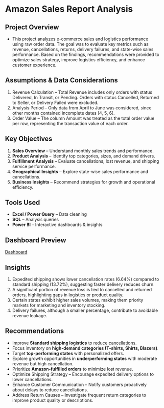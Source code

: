 # Amazon Sales Report Analysis

## Project Overview
- This project analyzes e-commerce sales and logistics performance using raw order data. The goal was to evaluate key metrics such as revenue, cancellations, returns, delivery failures, and state-wise sales performance. Based on the findings, recommendations were provided to optimize sales strategy, improve logistics efficiency, and enhance customer experience.

## Assumptions & Data Considerations

1. Revenue Calculation – Total Revenue includes only orders with status Delivered, In Transit, or Pending. Orders with status Cancelled, Returned to Seller, or Delivery Failed were excluded.
2. Analysis Period – Only data from April to June was considered, since other months contained incomplete dates (4, 5, 6).
3. Order Value – The column Amount was treated as the total order value per row, representing the transaction value of each order.

## Key Objectives
1. **Sales Overview** – Understand monthly sales trends and performance.
2. **Product Analysis** – Identify top categories, sizes, and demand drivers.
3. **Fulfillment Analysis** – Evaluate cancellations, lost revenue, and shipping service performance.
4. **Geographical Insights** – Explore state-wise sales performance and cancellations.
5. **Business Insights** – Recommend strategies for growth and operational efficiency.

## Tools Used
- **Excel / Power Query** – Data cleaning  
- **SQL** – Analysis queries  
- **Power BI** – Interactive dashboards & insights

## Dashboard Preview
[Dashboard](https://github.com/prachisaladiya/Amazon-sales-analysis/blob/main/Sales%20Dashboard.png)

## Insights
1. Expedited shipping shows lower cancellation rates (6.64%) compared to standard shipping (13.72%), suggesting faster delivery reduces churn.
2. A significant portion of revenue loss is tied to cancelled and returned orders, highlighting gaps in logistics or product quality.
3. Certain states exhibit higher sales volumes, making them priority markets for marketing and inventory stocking.
4. Delivery failures, although a smaller percentage, contribute to avoidable revenue leakage.

## Recommendations
- Improve **Standard shipping logistics** to reduce cancellations.  
- Focus inventory on **high-demand categories (T-shirts, Shirts, Blazers)**.  
- Target **top-performing states** with personalized offers.  
- Explore growth opportunities in **underperforming states** with moderate revenue but high cancellation.  
- Prioritize **Amazon-fulfilled orders** to minimize lost revenue.
- Optimize Shipping Strategy – Encourage expedited delivery options to lower cancellations.
- Enhance Customer Communication – Notify customers proactively about delays to reduce cancellations.
- Address Return Causes – Investigate frequent return categories to improve product quality or descriptions.
  
